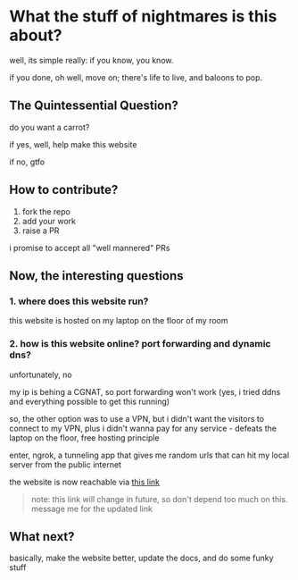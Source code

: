# What the stuff of nightmares is this about?

well, its simple really: if you know, you know.

if you done, oh well, move on; there's life to live, and baloons to pop.

## The Quintessential Question?

do you want a carrot?

if yes, well, help make this website

if no, gtfo

## How to contribute?

1. fork the repo
2. add your work 
3. raise a PR

i promise to accept all "well mannered" PRs

## Now, the interesting questions

### 1. where does this website run?

this website is hosted on my laptop on the floor of my room

### 2. how is this website online? port forwarding and dynamic dns?

unfortunately, no

my ip is behing a CGNAT, so port forwarding won't work (yes, i tried ddns and everything possible to get this running)

so, the other option was to use a VPN, but i didn't want the visitors to connect to my VPN, plus i didn't wanna pay for any service - defeats the laptop on the floor, free hosting principle

enter, ngrok, a tunneling app that gives me random urls that can hit my local server from the public internet

the website is now reachable via [this link](https://bluegill-emerging-urchin.ngrok-free.app/)

> note: this link will change in future, so don't depend too much on this. message me for the updated link

## What next?

basically, make the website better, update the docs, and do some funky stuff
